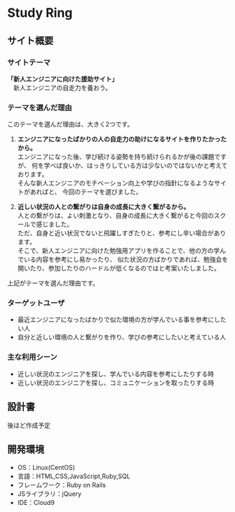 <!--ここにアプリ名を入力-->
# Study Ring

## サイト概要
### サイトテーマ
<!--何を『目的』とし、どのような『分類』なのかを簡潔に書く-->
**「新人エンジニアに向けた援助サイト」**<br>
　新人エンジニアの自走力を養おう。

### テーマを選んだ理由
<!--なぜこのようなテーマにしたかを説明する-->
​このテーマを選んだ理由は、大きく2つです。

1. **エンジニアになったばかりの人の自走力の助けになるサイトを作りたかったから。**<br>
エンジニアになった後、学び続ける姿勢を持ち続けられるかが後の課題ですが、
何を学べば良いか、はっきりしている方は少ないのではないかと考えております。<br>
そんな新人エンジニアのモチベーション向上や学びの指針になるようなサイトがあればと、
今回のテーマを選びました。

2. **近しい状況の人との繋がりは自身の成長に大きく繋がるから。**<br>
人との繋がりは、よい刺激となり、自身の成長に大きく繋がると今回のスクールで感じました。<br>
ただ、自身と近い状況でないと飛躍しすぎたりと、参考にし辛い場合があります。<br>
そこで、新人エンジニアに向けた勉強用アプリを作ることで、他の方の学んでいる内容を参考にし易かったり、
似た状況の方ばかりであれば、勉強会を開いたり、参加したりのハードルが低くなるのではと考案いたしました。

上記がテーマを選んだ理由です。

### ターゲットユーザ
<!--誰に使ってもらうかを具体的に記載する-->
- 最近エンジニアになったばかりで似た環境の方が学んでいる事を参考にしたい人
- 自分と近しい環境の人と繋がりを作り、学びの参考にしたいと考えている人

### 主な利用シーン
<!--どのような時に使うのかの状況を記載すること-->
- 近しい状況のエンジニアを探し、学んでいる内容を参考にしたりする時
- 近しい状況のエンジニアを探し、コミュニケーションを取ったりする時

## 設計書
<!--テーマを設定・提出する時点では不要です-->
後ほど作成予定

## 開発環境
- OS：Linux(CentOS)
- 言語：HTML,CSS,JavaScript,Ruby,SQL
- フレームワーク：Ruby on Rails
- JSライブラリ：jQuery
- IDE：Cloud9

<!--## 使用素材-->
<!--- 外部サービスの画像素材・音声素材を使用した場合は、必ずサービス名とURLを明記してください。-->
<!--- アプリケーションの実装に使用したgem/bootstrapのリファレンスなどの記載は不要です。-->
<!--- 使用しない場合は、使用素材の項目をREADMEから削除してください。-->